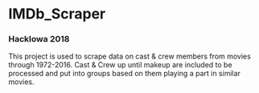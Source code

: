 # IMDb_Scraper

### HackIowa 2018
This project is used to scrape data on cast & crew members from movies through 1972-2016. Cast & Crew up until makeup are included to be processed and put into groups based on them playing a part in similar movies.
